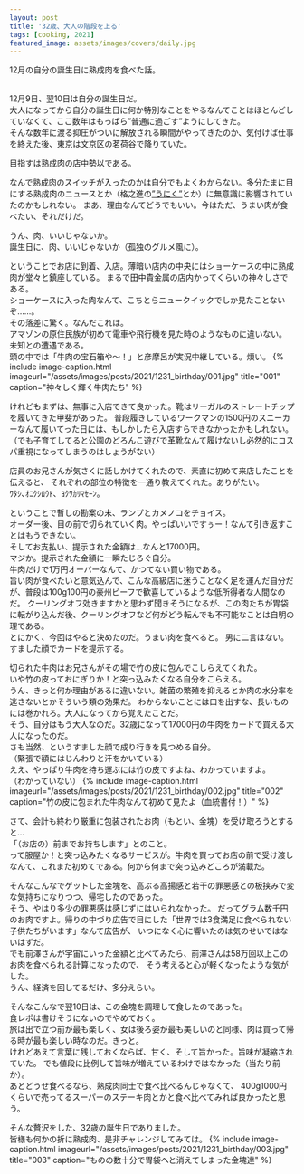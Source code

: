 ```yaml
---
layout: post
title: '32歳、大人の階段を上る'
tags: [cooking, 2021]
featured_image: assets/images/covers/daily.jpg
---
```


12月の自分の誕生日に熟成肉を食べた話。
<br>
<br>

12月9日、翌10日は自分の誕生日だ。
<br>
大人になってから自分の誕生日に何か特別なことをやるなんてことはほとんどしていなくて、ここ数年はもっぱら”普通に過ごす”ようにしてきた。
<br>
そんな数年に渡る抑圧がついに解放される瞬間がやってきたのか、気付けば仕事を終えた後、東京は文京区の茗荷谷で降りていた。
<br>

目指すは熟成肉の店[中勢以](https://www.naka-sei.com/)である。
<br>

なんで熟成肉のスイッチが入ったのかは自分でもよくわからない。多分たまに目にする熟成肉のニュースとか（格之進の[”うにく”](https://www.google.com/search?q=%E6%A0%BC%E4%B9%8B%E9%80%B2+%E3%81%86%E3%81%AB%E3%81%8F&tbm=isch&ved=2ahUKEwin1ovHj471AhV6UfUHHROAAVkQ2-cCegQIABAA&oq=%E6%A0%BC%E4%B9%8B%E9%80%B2+%E3%81%86%E3%81%AB%E3%81%8F&gs_lcp=CgNpbWcQAzIECAAQGFDiCFjiCGCgCmgAcAB4AIABSogBiAGSAQEymAEAoAEBqgELZ3dzLXdpei1pbWfAAQE&sclient=img&ei=kALPYafOJPqi1e8Pk4CGyAU&bih=937&biw=1920&rlz=1C1AGAK_jaJP975JP980)とか）に無意識に影響されていたのかもしれない。
まあ、理由なんてどうでもいい。今はただ、うまい肉が食べたい、それだけだ。
<br>

うん、肉、いいじゃないか。
<br>
誕生日に、肉、いいじゃないか（孤独のグルメ風に）。
<br>

ということでお店に到着、入店。薄暗い店内の中央にはショーケースの中に熟成肉が堂々と鎮座している。
まるで田中貴金属の店内かってくらいの神々しさである。
<br>
ショーケースに入った肉なんて、こちとらニュークイックでしか見たことないぞ……。
<br>
その落差に驚く。なんだこれは。
<br>
アマゾンの原住民族が初めて電車や飛行機を見た時のようなものに違いない。
<br>
未知との遭遇である。
<br>
頭の中では「牛肉の宝石箱や～！」と彦摩呂が実況中継している。煩い。
{% include image-caption.html imageurl="/assets/images/posts/2021/1231_birthday/001.jpg" title="001" caption="神々しく輝く牛肉たち" %}
<br>

けれどもまずは、無事に入店できて良かった。靴はリーガルのストレートチップを履いてきた甲斐があった。
普段履きしているワークマンの1500円のスニーカーなんて履いてった日には、もしかしたら入店すらできなかったかもしれない。
（でも子育てしてると公園のどろんこ遊びで革靴なんて履けないし必然的にコスパ重視になってしまうのはしょうがない）
<br>

店員のお兄さんが気さくに話しかけてくれたので、素直に初めて来店したことを伝えると、
それぞれの部位の特徴を一通り教えてくれた。ありがたい。
<br>
ﾜﾀｼ､ｵﾆｸｼﾛｳﾄ、ﾖｸﾜｶﾘﾏｾｰﾝ。
<br>

ということで暫しの勘案の末、ランプとカメノコをチョイス。
<br>
オーダー後、目の前で切られていく肉。やっぱいいですぅー！なんて引き返すことはもうできない。
<br>
そしてお支払い、提示された金額は…なんと17000円。
<br>
マジか。提示された金額に一瞬たじろぐ自分。
<br>
牛肉だけで1万円オーバーなんて、かつてない買い物である。
<br>
旨い肉が食べたいと意気込んで、こんな高級店に迷うことなく足を運んだ自分だが、普段は100g100円の豪州ビーフで歓喜しているような低所得者な人間なのだ。
クーリングオフ効きますかと思わず聞きそうになるが、この肉たちが胃袋に転がり込んだ後、クーリングオフなど何がどう転んでも不可能なことは自明の理である。
<br>
とにかく、今回はやると決めたのだ。うまい肉を食べると。
男に二言はない。すました顔でカードを提示する。
<br>

切られた牛肉はお兄さんがその場で竹の皮に包んでこしらえてくれた。
<br>
いや竹の皮っておにぎりか！と突っ込みたくなる自分をこらえる。
<br>
うん、きっと何か理由があるに違いない。雑菌の繁殖を抑えるとか肉の水分率を逃さないとかそういう類の効果だ。
わからないことには口を出すな、長いものには巻かれろ。大人になってから覚えたことだ。
<br>
そう、自分はもう大人なのだ。32歳になって17000円の牛肉をカードで買える大人になったのだ。
<br>
さも当然、というすました顔で成り行きを見つめる自分。
<br>
（緊張で額にはじんわりと汗をかいている）
<br>
ええ、やっぱり牛肉を持ち運ぶには竹の皮ですよね、わかっていますよ。
<br>
（わかっていない）
{% include image-caption.html imageurl="/assets/images/posts/2021/1231_birthday/002.jpg" title="002" caption="竹の皮に包まれた牛肉なんて初めて見たよ（血統書付！）" %}
<br>

さて、会計も終わり厳重に包装されたお肉（もとい、金塊）を受け取ろうとすると…
<br>
「（お店の）前までお持ちします」とのこと。
<br>
って服屋か！と突っ込みたくなるサービスが。牛肉を買ってお店の前で受け渡しなんて、これまた初めてである。何から何まで突っ込みどころが満載だ。
<br>

そんなこんなでゲットした金塊を、高ぶる高揚感と若干の罪悪感との板挟みで変な気持ちになりつつ、帰宅したのであった。
<br>
そう、やはり多少の罪悪感は感じずにはいられなかった。
だってグラム数千円のお肉ですよ。帰りの中づり広告で目にした「世界では3食満足に食べられない子供たちがいます」なんて広告が、
いつになく心に響いたのは気のせいではないはずだ。
<br>
でも前澤さんが宇宙にいった金額と比べてみたら、前澤さんは58万回以上このお肉を食べられる計算になったので、
そう考えると心が軽くなったような気がした。
<br>
うん、経済を回してるだけ、多分えらい。
<br>

そんなこんなで翌10日は、この金塊を調理して食したのであった。
<br>
食レポは書けそうにないのでやめておく。
<br>
旅は出で立つ前が最も楽しく、女は後ろ姿が最も美しいのと同様、肉は買って帰る時が最も楽しい時なのだ。きっと。
<br>
けれどあえて言葉に残しておくならば、甘く、そして旨かった。旨味が凝縮されていた。
でも値段に比例して旨味が増えているわけではなかった（当たり前か）。
<br>
あとどうせ食べるなら、熟成肉同士で食べ比べるんじゃなくて、
400g1000円くらいで売ってるスーパーのステーキ肉とかと食べ比べてみれば良かったと思う。
<br>

そんな贅沢をした、32歳の誕生日でありました。
<br>
皆様も何かの折に熟成肉、是非チャレンジしてみては。
{% include image-caption.html imageurl="/assets/images/posts/2021/1231_birthday/003.jpg" title="003" caption="ものの数十分で胃袋へと消えてしまった金塊達" %}
<br>
<br>
<br>
